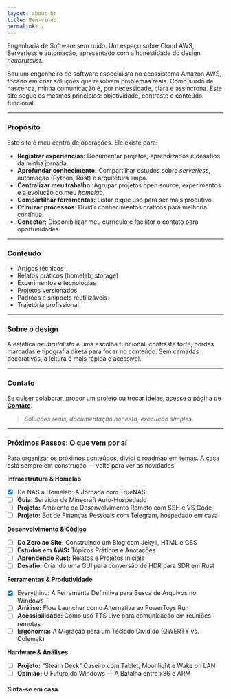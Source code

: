 ```yaml
---
layout: about-br
title: Bem-vindo
permalink: /
---
```


Engenharia de Software sem ruído. Um espaço sobre Cloud AWS, Serverless e automação, apresentado com a honestidade do design *neubrutalist*.

Sou um engenheiro de software especialista no ecossistema Amazon AWS, focado em criar soluções que resolvem problemas reais. Como surdo de nascença, minha comunicação é, por necessidade, clara e assíncrona. Este site segue os mesmos princípios: objetividade, contraste e conteúdo funcional.

---
### **Propósito**
Este site é meu centro de operações. Ele existe para:

- **Registrar experiências:** Documentar projetos, aprendizados e desafios da minha jornada.
- **Aprofundar conhecimento:** Compartilhar estudos sobre *serverless*, automação (Python, Rust) e arquitetura limpa.
- **Centralizar meu trabalho:** Agrupar projetos open source, experimentos e a evolução do meu *homelab*.
- **Compartilhar ferramentas:** Listar o que uso para ser mais produtivo.
- **Otimizar processos:** Dividir conhecimentos práticos para melhoria contínua.
- **Conectar:** Disponibilizar meu currículo e facilitar o contato para oportunidades.

---
### **Conteúdo**
- Artigos técnicos
- Relatos práticos (homelab, storage)
- Experimentos e tecnologias
- Projetos versionados
- Padrões e snippets reutilizáveis
- Trajetória profissional

---
### **Sobre o design**
A estética *neubrutalista* é uma escolha funcional: contraste forte, bordas marcadas e tipografia direta para focar no conteúdo. Sem camadas decorativas, a leitura é mais rápida e acessível.

---
### **Contato**
Se quiser colaborar, propor um projeto ou trocar ideias, acesse a página de **[Contato](./contact-br)**.

> *Soluções reais, documentação honesta, execução simples.*

---
### **Próximos Passos: O que vem por aí**

Para organizar os próximos conteúdos, dividi o roadmap em temas. A casa está sempre em construção — volte para ver as novidades.

**Infraestrutura & Homelab**
- [x] De NAS a Homelab: A Jornada com TrueNAS
- [ ] **Guia:** Servidor de Minecraft Auto-Hospedado
- [ ] **Projeto:** Ambiente de Desenvolvimento Remoto com SSH e VS Code
- [ ] **Projeto:** Bot de Finanças Pessoais com Telegram, hospedado em casa

**Desenvolvimento & Código**
- [ ] **Do Zero ao Site:** Construindo um Blog com Jekyll, HTML e CSS
- [ ] **Estudos em AWS:** Tópicos Práticos e Anotações
- [ ] **Aprendendo Rust:** Relatos e Projetos Iniciais
- [ ] **Desafio:** Criando uma GUI para conversão de HDR para SDR em Rust

**Ferramentas & Produtividade**
- [x] Everything: A Ferramenta Definitiva para Busca de Arquivos no Windows
- [ ] **Análise:** Flow Launcher como Alternativa ao PowerToys Run
- [ ] **Acessibilidade:** Como uso TTS Live para comunicação em reuniões remotas
- [ ] **Ergonomia:** A Migração para um Teclado Dividido (QWERTY vs. Colemak)

**Hardware & Análises**
- [ ] **Projeto:** "Steam Deck" Caseiro com Tablet, Moonlight e Wake on LAN
- [ ] **Opinião:** O Futuro do Windows — A Batalha entre x86 e ARM

#### Sinta-se em casa.